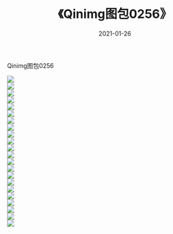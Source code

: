 ﻿---
layout: post
title:  《Qinimg图包0256》
date:   2021-01-26
img: http://imgx.orgx.ga/Qinimg图包/Qinimg图包0256/000.jpg
categories: [美女, 清纯, 唯美]
---

Qinimg图包0256

 ![](http://imgx.orgx.ga/Qinimg图包/Qinimg图包0256/001.jpg) <br>![](http://imgx.orgx.ga/Qinimg图包/Qinimg图包0256/002.jpg) <br>![](http://imgx.orgx.ga/Qinimg图包/Qinimg图包0256/003.jpg) <br>![](http://imgx.orgx.ga/Qinimg图包/Qinimg图包0256/004.jpg) <br>![](http://imgx.orgx.ga/Qinimg图包/Qinimg图包0256/005.jpg) <br>![](http://imgx.orgx.ga/Qinimg图包/Qinimg图包0256/006.jpg) <br>![](http://imgx.orgx.ga/Qinimg图包/Qinimg图包0256/007.jpg) <br>![](http://imgx.orgx.ga/Qinimg图包/Qinimg图包0256/008.jpg) <br>![](http://imgx.orgx.ga/Qinimg图包/Qinimg图包0256/009.jpg) <br>![](http://imgx.orgx.ga/Qinimg图包/Qinimg图包0256/010.jpg) <br>![](http://imgx.orgx.ga/Qinimg图包/Qinimg图包0256/011.jpg) <br>![](http://imgx.orgx.ga/Qinimg图包/Qinimg图包0256/012.jpg) <br>![](http://imgx.orgx.ga/Qinimg图包/Qinimg图包0256/013.jpg) <br>![](http://imgx.orgx.ga/Qinimg图包/Qinimg图包0256/014.jpg) <br>![](http://imgx.orgx.ga/Qinimg图包/Qinimg图包0256/015.jpg) <br>![](http://imgx.orgx.ga/Qinimg图包/Qinimg图包0256/016.jpg) <br>![](http://imgx.orgx.ga/Qinimg图包/Qinimg图包0256/017.jpg) <br>![](http://imgx.orgx.ga/Qinimg图包/Qinimg图包0256/018.jpg) <br>![](http://imgx.orgx.ga/Qinimg图包/Qinimg图包0256/019.jpg) <br>![](http://imgx.orgx.ga/Qinimg图包/Qinimg图包0256/020.jpg) <br>![](http://imgx.orgx.ga/Qinimg图包/Qinimg图包0256/021.jpg) <br>![](http://imgx.orgx.ga/Qinimg图包/Qinimg图包0256/022.jpg) <br>